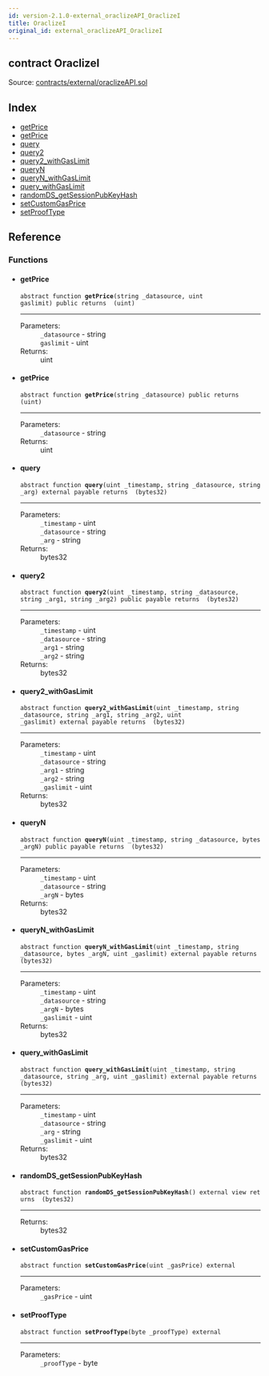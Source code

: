 ```yaml
---
id: version-2.1.0-external_oraclizeAPI_OraclizeI
title: OraclizeI
original_id: external_oraclizeAPI_OraclizeI
---
```


<div class="contract-doc"><div class="contract"><h2 class="contract-header"><span class="contract-kind">contract</span> OraclizeI</h2><div class="source">Source: <a href="https://github.com/PolymathNetwork/polymath-core/blob/v2.1.0/contracts/external/oraclizeAPI.sol" target="_blank">contracts/external/oraclizeAPI.sol</a></div></div><div class="index"><h2>Index</h2><ul><li><a href="external_oraclizeAPI_OraclizeI.html#getPrice">getPrice</a></li><li><a href="external_oraclizeAPI_OraclizeI.html#getPrice">getPrice</a></li><li><a href="external_oraclizeAPI_OraclizeI.html#query">query</a></li><li><a href="external_oraclizeAPI_OraclizeI.html#query2">query2</a></li><li><a href="external_oraclizeAPI_OraclizeI.html#query2_withGasLimit">query2_withGasLimit</a></li><li><a href="external_oraclizeAPI_OraclizeI.html#queryN">queryN</a></li><li><a href="external_oraclizeAPI_OraclizeI.html#queryN_withGasLimit">queryN_withGasLimit</a></li><li><a href="external_oraclizeAPI_OraclizeI.html#query_withGasLimit">query_withGasLimit</a></li><li><a href="external_oraclizeAPI_OraclizeI.html#randomDS_getSessionPubKeyHash">randomDS_getSessionPubKeyHash</a></li><li><a href="external_oraclizeAPI_OraclizeI.html#setCustomGasPrice">setCustomGasPrice</a></li><li><a href="external_oraclizeAPI_OraclizeI.html#setProofType">setProofType</a></li></ul></div><div class="reference"><h2>Reference</h2><div class="functions"><h3>Functions</h3><ul><li><div class="item function"><span id="getPrice" class="anchor-marker"></span><h4 class="name">getPrice</h4><div class="body"><code class="signature"><span>abstract </span>function <strong>getPrice</strong><span>(string _datasource, uint gaslimit) </span><span>public </span><span>returns  (uint) </span></code><hr/><dl><dt><span class="label-parameters">Parameters:</span></dt><dd><div><code>_datasource</code> - string</div><div><code>gaslimit</code> - uint</div></dd><dt><span class="label-return">Returns:</span></dt><dd>uint</dd></dl></div></div></li><li><div class="item function"><span id="getPrice" class="anchor-marker"></span><h4 class="name">getPrice</h4><div class="body"><code class="signature"><span>abstract </span>function <strong>getPrice</strong><span>(string _datasource) </span><span>public </span><span>returns  (uint) </span></code><hr/><dl><dt><span class="label-parameters">Parameters:</span></dt><dd><div><code>_datasource</code> - string</div></dd><dt><span class="label-return">Returns:</span></dt><dd>uint</dd></dl></div></div></li><li><div class="item function"><span id="query" class="anchor-marker"></span><h4 class="name">query</h4><div class="body"><code class="signature"><span>abstract </span>function <strong>query</strong><span>(uint _timestamp, string _datasource, string _arg) </span><span>external </span><span>payable </span><span>returns  (bytes32) </span></code><hr/><dl><dt><span class="label-parameters">Parameters:</span></dt><dd><div><code>_timestamp</code> - uint</div><div><code>_datasource</code> - string</div><div><code>_arg</code> - string</div></dd><dt><span class="label-return">Returns:</span></dt><dd>bytes32</dd></dl></div></div></li><li><div class="item function"><span id="query2" class="anchor-marker"></span><h4 class="name">query2</h4><div class="body"><code class="signature"><span>abstract </span>function <strong>query2</strong><span>(uint _timestamp, string _datasource, string _arg1, string _arg2) </span><span>public </span><span>payable </span><span>returns  (bytes32) </span></code><hr/><dl><dt><span class="label-parameters">Parameters:</span></dt><dd><div><code>_timestamp</code> - uint</div><div><code>_datasource</code> - string</div><div><code>_arg1</code> - string</div><div><code>_arg2</code> - string</div></dd><dt><span class="label-return">Returns:</span></dt><dd>bytes32</dd></dl></div></div></li><li><div class="item function"><span id="query2_withGasLimit" class="anchor-marker"></span><h4 class="name">query2_withGasLimit</h4><div class="body"><code class="signature"><span>abstract </span>function <strong>query2_withGasLimit</strong><span>(uint _timestamp, string _datasource, string _arg1, string _arg2, uint _gaslimit) </span><span>external </span><span>payable </span><span>returns  (bytes32) </span></code><hr/><dl><dt><span class="label-parameters">Parameters:</span></dt><dd><div><code>_timestamp</code> - uint</div><div><code>_datasource</code> - string</div><div><code>_arg1</code> - string</div><div><code>_arg2</code> - string</div><div><code>_gaslimit</code> - uint</div></dd><dt><span class="label-return">Returns:</span></dt><dd>bytes32</dd></dl></div></div></li><li><div class="item function"><span id="queryN" class="anchor-marker"></span><h4 class="name">queryN</h4><div class="body"><code class="signature"><span>abstract </span>function <strong>queryN</strong><span>(uint _timestamp, string _datasource, bytes _argN) </span><span>public </span><span>payable </span><span>returns  (bytes32) </span></code><hr/><dl><dt><span class="label-parameters">Parameters:</span></dt><dd><div><code>_timestamp</code> - uint</div><div><code>_datasource</code> - string</div><div><code>_argN</code> - bytes</div></dd><dt><span class="label-return">Returns:</span></dt><dd>bytes32</dd></dl></div></div></li><li><div class="item function"><span id="queryN_withGasLimit" class="anchor-marker"></span><h4 class="name">queryN_withGasLimit</h4><div class="body"><code class="signature"><span>abstract </span>function <strong>queryN_withGasLimit</strong><span>(uint _timestamp, string _datasource, bytes _argN, uint _gaslimit) </span><span>external </span><span>payable </span><span>returns  (bytes32) </span></code><hr/><dl><dt><span class="label-parameters">Parameters:</span></dt><dd><div><code>_timestamp</code> - uint</div><div><code>_datasource</code> - string</div><div><code>_argN</code> - bytes</div><div><code>_gaslimit</code> - uint</div></dd><dt><span class="label-return">Returns:</span></dt><dd>bytes32</dd></dl></div></div></li><li><div class="item function"><span id="query_withGasLimit" class="anchor-marker"></span><h4 class="name">query_withGasLimit</h4><div class="body"><code class="signature"><span>abstract </span>function <strong>query_withGasLimit</strong><span>(uint _timestamp, string _datasource, string _arg, uint _gaslimit) </span><span>external </span><span>payable </span><span>returns  (bytes32) </span></code><hr/><dl><dt><span class="label-parameters">Parameters:</span></dt><dd><div><code>_timestamp</code> - uint</div><div><code>_datasource</code> - string</div><div><code>_arg</code> - string</div><div><code>_gaslimit</code> - uint</div></dd><dt><span class="label-return">Returns:</span></dt><dd>bytes32</dd></dl></div></div></li><li><div class="item function"><span id="randomDS_getSessionPubKeyHash" class="anchor-marker"></span><h4 class="name">randomDS_getSessionPubKeyHash</h4><div class="body"><code class="signature"><span>abstract </span>function <strong>randomDS_getSessionPubKeyHash</strong><span>() </span><span>external </span><span>view </span><span>returns  (bytes32) </span></code><hr/><dl><dt><span class="label-return">Returns:</span></dt><dd>bytes32</dd></dl></div></div></li><li><div class="item function"><span id="setCustomGasPrice" class="anchor-marker"></span><h4 class="name">setCustomGasPrice</h4><div class="body"><code class="signature"><span>abstract </span>function <strong>setCustomGasPrice</strong><span>(uint _gasPrice) </span><span>external </span></code><hr/><dl><dt><span class="label-parameters">Parameters:</span></dt><dd><div><code>_gasPrice</code> - uint</div></dd></dl></div></div></li><li><div class="item function"><span id="setProofType" class="anchor-marker"></span><h4 class="name">setProofType</h4><div class="body"><code class="signature"><span>abstract </span>function <strong>setProofType</strong><span>(byte _proofType) </span><span>external </span></code><hr/><dl><dt><span class="label-parameters">Parameters:</span></dt><dd><div><code>_proofType</code> - byte</div></dd></dl></div></div></li></ul></div></div></div>
